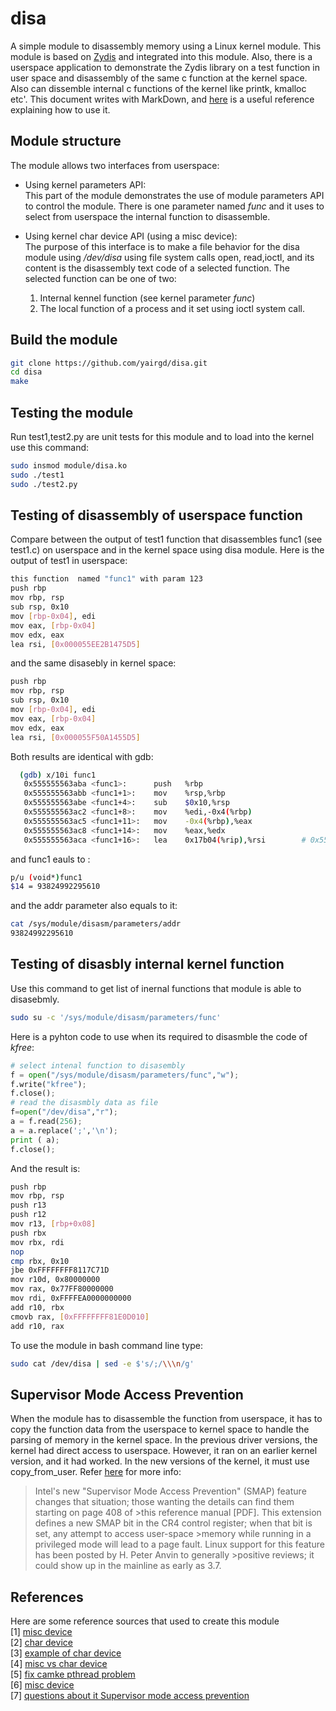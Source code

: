 # disa
A simple module to disassembly memory using a Linux kernel module. This module is based on [Zydis](https://github.com/zyantific/zydis) and integrated into this module. Also, there is a userspace application to demonstrate the Zydis library on a test function in user space and disassembly of the same c  function at the kernel space. Also can dissemble internal c functions of the kernel like printk, kmalloc etc'. This document writes with MarkDown, and [here](https://daringfireball.net/projects/markdown/basics) is a useful reference explaining how to use it.

## Module structure
The module allows two interfaces from userspace: 
* Using kernel parameters API:</br>
    This part of the module demonstrates the use of module parameters API to control the module. There is one parameter named *func* and it uses to select from userspace the internal function to disassemble. 

* Using kernel char device API (using a misc device):</br>
    The purpose of this interface is to make a file behavior for the disa module using */dev/disa* using file system calls open, read,ioctl, and its content is the disassembly text code of a selected function. The selected function can be one of two:</br>
    1. Internal kennel function (see kernel parameter *func*)  </br>
    2. The local function of a process and it set using ioctl system call.
    


## Build the module
```bash
git clone https://github.com/yairgd/disa.git
cd disa
make 
```

## Testing the module
Run test1,test2.py are unit tests for this module and to load into the kernel use this command:
```bash
sudo insmod module/disa.ko
sudo ./test1
sudo ./test2.py
```

## Testing of disassembly of userspace function
Compare between the output of test1 function that disassembles func1 (see test1.c) on userspace and in the kernel space using disa module. Here is the output of test1 in userspace:
```bash
this function  named "func1" with param 123
push rbp
mov rbp, rsp
sub rsp, 0x10
mov [rbp-0x04], edi
mov eax, [rbp-0x04]
mov edx, eax
lea rsi, [0x000055EE2B1475D5]
```
and the same disasebly in kernel space:
```bash
push rbp
mov rbp, rsp
sub rsp, 0x10
mov [rbp-0x04], edi
mov eax, [rbp-0x04]
mov edx, eax
lea rsi, [0x000055F50A1455D5]
```
Both results are identical with gdb:
```bash
  (gdb) x/10i func1
   0x555555563aba <func1>:      push   %rbp
   0x555555563abb <func1+1>:    mov    %rsp,%rbp
   0x555555563abe <func1+4>:    sub    $0x10,%rsp
   0x555555563ac2 <func1+8>:    mov    %edi,-0x4(%rbp)
   0x555555563ac5 <func1+11>:   mov    -0x4(%rbp),%eax
   0x555555563ac8 <func1+14>:   mov    %eax,%edx
   0x555555563aca <func1+16>:   lea    0x17b04(%rip),%rsi        # 0x55555557b5d5 <__FUNCTION__.3489>  
```
and func1 eauls to :
```bash
p/u (void*)func1
$14 = 93824992295610
```
and the addr parameter also equals to it:
```bash
cat /sys/module/disasm/parameters/addr 
93824992295610
```
## Testing of disasbly internal kernel function
Use this command to get list of inernal functions that module is able to disasebmly. 
```bash
sudo su -c '/sys/module/disasm/parameters/func'
```
Here is a pyhton code to use when its required to disasmble the code of *kfree*:
```python
# select intenal function to disasembly  
f = open("/sys/module/disasm/parameters/func","w");
f.write("kfree");
f.close();
# read the disasmbly data as file
f=open("/dev/disa","r");
a = f.read(256);
a = a.replace(';','\n');
print ( a);
f.close();
```
And the result is:
```bash
push rbp
mov rbp, rsp
push r13
push r12
mov r13, [rbp+0x08]
push rbx
mov rbx, rdi
nop
cmp rbx, 0x10
jbe 0xFFFFFFFF8117C71D
mov r10d, 0x80000000
mov rax, 0x77FF80000000
mov rdi, 0xFFFFEA0000000000
add r10, rbx
cmovb rax, [0xFFFFFFFF81E0D010]
add r10, rax
```
To use the module in bash command line type:
```bash
sudo cat /dev/disa | sed -e $'s/;/\\\n/g'
```


## Supervisor Mode Access Prevention
When the module has to disassemble the function from userspace, it has to copy the function data from the userspace to kernel space to handle the parsing of memory in the kernel space. In the previous driver versions, the kernel had direct access to userspace. However, it ran on an earlier kernel version, and it had worked. In the new versions of the kernel, it must use copy_from_user. Refer [here](https://lwn.net/Articles/517475/) for more info:
>Intel's new "Supervisor Mode Access Prevention" (SMAP) feature changes that situation; those wanting the details can find them starting on page 408 of >this reference manual [PDF]. This extension defines a new SMAP bit in the CR4 control register; when that bit is set, any attempt to access user-space >memory while running in a privileged mode will lead to a page fault. Linux support for this feature has been posted by H. Peter Anvin to generally >positive reviews; it could show up in the mainline as early as 3.7. 


        
## References
Here are some reference sources that used to create this module</br>
[1] [misc device](http://www.embeddedlinux.org.cn/essentiallinuxdevicedrivers/final/ch05lev1sec7.html)    
[2] [char device](http://olegkutkov.me/2018/03/14/simple-linux-character-device-driver/)  
[3] [example of char device](https://gist.github.com/brenns10/65d1ee6bb8419f96d2ae693eb7a66cc0)  
[4] [misc vs char device](https://stackoverflow.com/questions/18456155/what-is-the-difference-between-misc-drivers-and-char-drivers)  
[5] [fix camke pthread problem](https://github.com/alicevision/geogram/issues/2)  
[6] [misc device](https://www.linux.it/~rubini/docs/misc/misc.html)  
[7] [questions about it Supervisor mode access prevention](https://www.linuxquestions.org/questions/linux-kernel-70/doubt-with-kernel-module-4175683252/)
